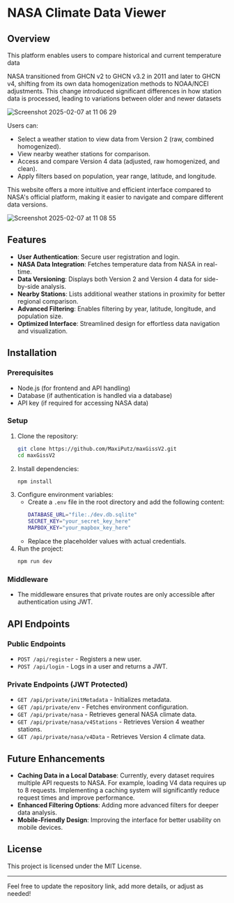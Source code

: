 # NASA Climate Data Viewer

## Overview

This platform enables users to compare historical and current temperature data

NASA transitioned from GHCN v2 to GHCN v3.2 in 2011 and later to GHCN v4, shifting from its own data homogenization methods to NOAA/NCEI adjustments. This change introduced significant differences in how station data is processed, leading to variations between older and newer datasets

![Screenshot 2025-02-07 at 11 06 29](https://github.com/user-attachments/assets/03bdf22d-b406-498d-be19-74a8446028ca)

Users can:

- Select a weather station to view data from Version 2 (raw, combined homogenized).
- View nearby weather stations for comparison.
- Access and compare Version 4 data (adjusted, raw homogenized, and clean).
- Apply filters based on population, year range, latitude, and longitude.

This website offers a more intuitive and efficient interface compared to NASA's official platform, making it easier to navigate and compare different data versions.

![Screenshot 2025-02-07 at 11 08 55](https://github.com/user-attachments/assets/c5853b87-ef31-4950-8a73-78bbae7abce6)

## Features

- **User Authentication**: Secure user registration and login.
- **NASA Data Integration**: Fetches temperature data from NASA in real-time.
- **Data Versioning**: Displays both Version 2 and Version 4 data for side-by-side analysis.
- **Nearby Stations**: Lists additional weather stations in proximity for better regional comparison.
- **Advanced Filtering**: Enables filtering by year, latitude, longitude, and population size.
- **Optimized Interface**: Streamlined design for effortless data navigation and visualization.

## Installation

### Prerequisites

- Node.js (for frontend and API handling)
- Database (if authentication is handled via a database)
- API key (if required for accessing NASA data)

### Setup

1. Clone the repository:
   ```sh
   git clone https://github.com/MaxiPutz/maxGissV2.git
   cd maxGissV2
   ```
2. Install dependencies:
   ```sh
   npm install
   ```
3. Configure environment variables:
   - Create a `.env` file in the root directory and add the following content:
     ```sh
     DATABASE_URL="file:./dev.db.sqlite"
     SECRET_KEY="your_secret_key_here"
     MAPBOX_KEY="your_mapbox_key_here"
     ```
   - Replace the placeholder values with actual credentials.
4. Run the project:
   ```sh
   npm run dev
   ```

### Middleware

- The middleware ensures that private routes are only accessible after authentication using JWT.

## API Endpoints

### Public Endpoints

- `POST /api/register` - Registers a new user.
- `POST /api/login` - Logs in a user and returns a JWT.

### Private Endpoints (JWT Protected)

- `GET /api/private/initMetadata` - Initializes metadata.
- `GET /api/private/env` - Fetches environment configuration.
- `GET /api/private/nasa` - Retrieves general NASA climate data.
- `GET /api/private/nasa/v4Stations` - Retrieves Version 4 weather stations.
- `GET /api/private/nasa/v4Data` - Retrieves Version 4 climate data.

## Future Enhancements

- **Caching Data in a Local Database**: Currently, every dataset requires multiple API requests to NASA. For example, loading V4 data requires up to 8 requests. Implementing a caching system will significantly reduce request times and improve performance.
- **Enhanced Filtering Options**: Adding more advanced filters for deeper data analysis.
- **Mobile-Friendly Design**: Improving the interface for better usability on mobile devices.

## License

This project is licensed under the MIT License.

---

Feel free to update the repository link, add more details, or adjust as needed!
